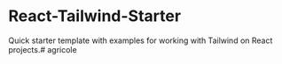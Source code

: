 # React-Tailwind-Starter

Quick starter template with examples for working with Tailwind on React projects.# agricole
